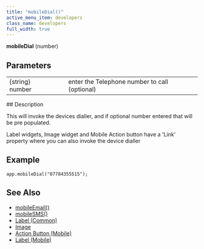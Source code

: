 ```yaml
---
title: "mobileDial()"
active_menu_item: developers
class_name: developers
full_width: true
---
```



**mobileDial** (number)

## Parameters

<table>
<tr>
<td width="193">
{string} number

</td>
<td width="17">
</td>
<td width="670">
enter the Telephone number to call (optional)

</td>
</tr>
</table>
## Description

This will invoke the devices dialler, and if optional number entered that will be pre populated.

Label widgets, Image widget and Mobile Action button have a 'Link' property where you can also invoke the device dialler

## Example

    app.mobileDial("07784355515");
     
   

## See Also

 - [mobileEmail()](/developers/user-guide/scripting-apis/client-api/app-functions/mobileemail)
 - [mobileSMS()](/developers/user-guide/scripting-apis/client-api/app-functions/mobilesms)
 - [Label (Common)](/developers/user-guide/product-guide/widget-properties-events/common/label)
 - [Image](/developers/user-guide/product-guide/widget-properties-events/common/image)
 - [Action Button (Mobile)](/developers/user-guide/product-guide/widget-properties-events/mobile/mobaction-button)
 - [Label (Mobile)](/developers/user-guide/product-guide/widget-properties-events/mobile/moblabel)

